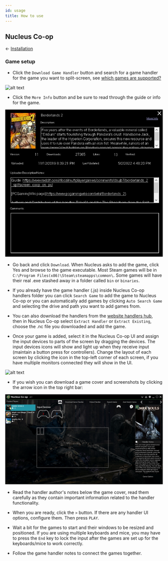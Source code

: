 ```yaml
---
id: usage
title: How to use
---
```

## Nucleus Co-op
← [Installation](/docs/installation)

### Game setup

* Click the `Download Game Handler` button and search for a game handler for the game you want to split-screen, see [which games are supported?](/docs/games)

![alt text](https://github.com/SplitScreen-Me/splitscreenme-www/blob/master/static/img/downloadhandler.png?raw=true)

* Click the `More Info` button and be sure to read through the guide or info for the game.

![alt text](https://github.com/SplitScreen-Me/splitscreenme-www/blob/master/static/img/moreinfonew.png?raw=true)

* Go back and click `Download`. When Nucleus asks to add the game, click Yes and browse to the game executable. Most Steam games will be in `C:\Program Files(x86)\Steam\steamapps\common\`. Some games will have their real .exe stashed away in a folder called `bin` or `binaries`.

* If you already have the game handler (.js) inside Nucleus Co-op handlers folder you can click `Search Game` to add the game to Nucleus Co-op or you can automatically add games by clicking `Auto Search Game` and selecting the drive and path you want to add games from.

* You can also download the handlers from the [website handlers hub](https://hub.splitscreen.me/), then in Nucleus Co-op select `Extract Handler` or `Extract Existing`, choose the .nc file you downloaded and add the game.

* Once your game is added, select it in the Nucleus Co-op UI and assign the input devices to parts of the screen by dragging the devices. The input devices icons will show and light up when they receive input (maintain a button press for controllers). Change the layout of each screen by clicking the icon in the top-left corner of each screen, if you have multiple monitors connected they will show in the UI.

![alt text](https://github.com/SplitScreen-Me/splitscreenme-www/blob/master/static/img/drag.png?raw=true)

* If you wish you can download a game cover and screenshots by clicking the arrow icon in the top right bar:

![alt text](https://github.com/SplitScreen-Me/splitscreenme-www/blob/master/static/img/dsbackg.png?raw=true)

* Read the handler author's notes below the game cover, read them carefully as they contain important information related to the handler functionality.

* When you are ready, click the `>` button. If there are any handler UI options, configure them. Then press `PLAY`.

* Wait a bit for the games to start and their windows to be resized and positioned. If you are using multiple keyboards and mice, you may have to press the `End` key to lock the input after the games are set up for the keyboards/mice to work correctly.

* Follow the game handler notes to connect the games together.
